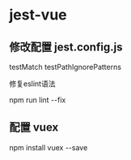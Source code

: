 # jest-vue

## 修改配置 jest.config.js
testMatch
testPathIgnorePatterns

修复eslint语法

npm run lint --fix

## 配置 vuex
npm install vuex --save